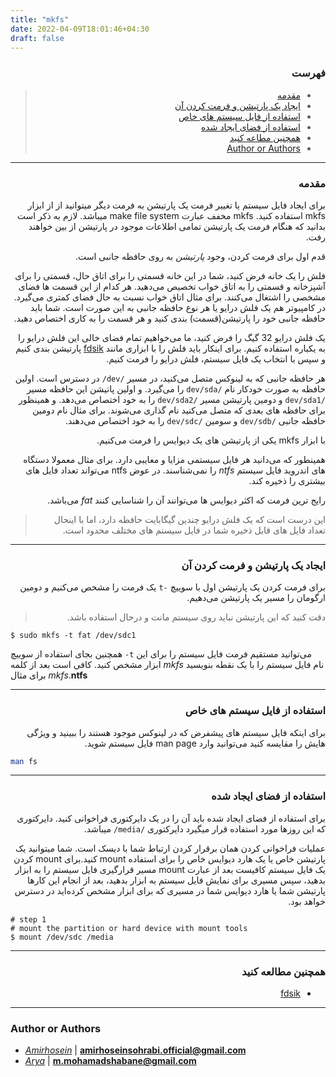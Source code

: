 ```yaml
---
title: "mkfs"
date: 2022-04-09T18:01:46+04:30
draft: false
---
```



<div dir='rtl'>

### فهرست

> - [مقدمه](#مقدمه)
> - [ایجاد یک پارتیشن و فرمت کردن آن](#ایجاد-یک-پارتیشن-و-فرمت-کردن-آن)
> - [استفاده از فایل سیستم های خاص](#استفاده-از-فایل-سیستم-های-خاص)
> - [استفاده از فضای ایجاد شده](#استفاده-از-فضای-ایجاد-شده)
> - [همچنین مطاعه کنید](#همچنین-مطالعه-کنید)
> - [Author or Authors](#author-or-authors)
</div>

---
<div dir='rtl'>

### مقدمه
برای ایجاد فایل سیستم یا تغییر فرمت یک پارتیشن به فرمت دیگر میتوانید از از ابزار mkfs استفاده کنید. mkfs مخفف عبارت make file system میباشد. لازم به ذکر است بدانید که هنگام فرمت یک پارتیشن تمامی اطلاعات موجود در پارتیشن از بین خواهند رفت.

قدم اول برای فرمت کردن، وجود *پارتیشن* به روی حافظه جانبی است.

فلش را یک خانه فرض کنید، شما در این خانه قسمتی را برای اتاق حال، قسمتی را برای
آشپزخانه و قسمتی را به اتاق خواب تخصیص می‌دهید. هر کدام از این قسمت ها
فضای مشخصی را اشتغال می‌کنند. برای مثال اتاق خواب نسبت به حال فضای کمتری می‌گیرد.
در کامپیوتر هم یک فلش درایو یا هر نوع حافظه جانبی به این صورت است.
شما باید حافظه جانبی خود را پارتیشن(قسمت) بندی کنید و هر قسمت را به کاری اختصاص دهید.

یک فلش درایو 32 گیگ را فرض کنید، ما می‌خواهیم تمام فضای خالی این فلش درایو را
به یکباره استفاده کنیم. برای اینکار باید فلش را با ابزاری مانند
[fdsik](../fdisk/fdisk.md)
پارتیشن بندی کنیم و سپس با انتخاب یک فایل سیستم،
فلش درایو را فرمت کنیم.

هر حافظه جانبی که به لینوکس متصل می‌کنید، در مسیر
`/dev/`
در دسترس است. اولین حافظه به صورت خودکار نام
`/dev/sda`
را می‌گیرد. و اولین پاتیشن این حافظه مسیر
`/dev/sda1`
و دومین پارتیشن مسیر
`/dev/sda2`
را به خود اختصاص می‌دهد.
و همینظور برای حافظه های بعدی که متصل می‌کنید نام گذاری می‌شوند.
برای مثال نام دومین حافظه جانبی 
`/dev/sdb`
و سومین
`/dev/sdc`
را به خود اختصاص می‌دهند.

با ابزار
mkfs
یکی از پارتیشن های یک دیوایس را فرمت می‌کنیم.

همینطور که می‌دانید هر فایل سیستمی مزایا و معایبی دارد.
برای مثال معمولا دستگاه های اندروید فایل سیستم
*ntfs*
را نمی‌شناسند.
در عوض
ntfs
می‌تواند تعداد فایل های بیشتری را ذخیره کند.

رایج ترین فرمت که اکثر دیوایس ها می‌توانند آن را شناسایی کنند
*fat*
می‌باشد.

> این درست است که یک فلش درایو چندین گیگابایت حافظه دارد، اما با اینحال تعداد فایل های قابل ذخیره شما 
> در فایل سیستم های مختلف محدود است.
</div>

---
<div dir='rtl'>

### ایجاد یک پارتیشن و فرمت کردن آن

برای فرمت کردن یک پارتیشن اول با سوییچ
`-t`
یک فرمت را مشخص می‌کنیم و دومین ارگومان را مسیر یک پارتیشن می‌دهیم.

> دقت کنید که این پارتیشن نباید روی سیستم مانت و درحال استفاده باشد.

</div>


```
$ sudo mkfs -t fat /dev/sdc1
```

همچنین بجای استفاده از سوییچ
`-t`
می‌توانید مستقیم فرمت فایل سیستم را برای این ابزار مشخص کنید.
کافی است بعد از کلمه
*mkfs*
نام فایل سیستم را با یک نقطه بنویسید
برای مثال
*mkfs*.**ntfs**

---
<div dir='rtl'>

### استفاده از فایل سیستم های خاص

برای اینکه فایل سیستم های پیشفرض که در لینوکس موجود هستند را ببینید و ویژگی هایش را مقایسه کنید
می‌توانید وارد
man page
فایل سیستم شوید.

</div>

```bash
man fs
```

---
<div dir='rtl'>

### استفاده از فضای ایجاد شده
برای استفاده از فضای ایجاد شده باید آن را در یک دایرکتوری فراخوانی کنید. دایرکتوری که این روزها مورد استفاده 
قرار میگیرد دایرکتوری
`/media/`
میباشد.

 عملیات فراخوانی کردن همان برقرار کردن ارتباط شما با دیسک است. شما میتوانید یک پارتیشن خاص یا یک هارد دیوایس خاص را برای استفاده mount
کنید.برای mount کردن یک فایل سیستم کافیست بعد از عبارت mount مسیر قرارگیری فایل سیستم را به ابزار بدهید، سپس مسیری برای نمایش فایل سیستم به ابزار بدهید، بعد از انجام این کارها پارتیشن شما یا هارد دیوایس شما در مسیری که برای ابزار مشخص کرده‌اید در دسترس خواهد بود.

</div>

    # step 1
    # mount the partition or hard device with mount tools
    $ mount /dev/sdc /media

---

<div dir='rtl'>

### همچنین مطالعه کنید

- [fdsik](/posts/fdisk/fdisk.md)

</div>

---
### Author or Authors

- *[Amirhosein](https://github.com/amirhoseinsb)* | **<amirhoseinsohrabi.official@gmail.com>**
- *[Arya](https://github.com/shabane)* | **<m.mohamadshabane@gmail.com>**
